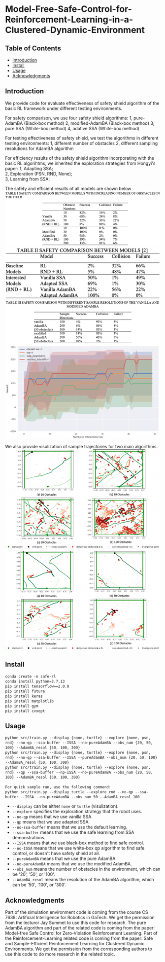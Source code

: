 # Model-Free-Safe-Control-for-Reinforcement-Learning-in-a-Clustered-Dynamic-Environment

## Table of Contents
- [Introduction](#Introduction)
- [Install](#install)
- [Usage](#usage)
- [Acknowledgments](#Acknowledgments)

## Introduction
We provide code for evaluate effectiveness of safety shield algorithm of the basic RL framework under different testing environments.

For safety comparison, we use four safety shield algorithms:
1, pure-AdamBA (Black-box method)
2, modified-AdamBA (Black-box method)
3, pure SSA (White-box method)
4, adative SSA (White-box method)

For testing effectiveness of safety shield, we test the algorithms in different testing environments:
1, different number of obstacles 
2, different sampling resolutions for AdamBA algorithm

For efficiency results of the safety shield algorithm incorporating with the basic RL algorihtms, we inherited the exploration strategies from Hongyi's paper:
1, Adapting SSA;  
2, Exploration (PSN, RND, None);  
3, Learning from SSA;  


The safety and efficient results of all models are shown below
![SafetyComparison_NumbersofObstacles](docs/SafetyComparison-NumbersofObstacles.png)
![SafetyComparison_Models](docs/SafetyComparison-Models.png)
![SafetyComparison_SampleResolutions](docs/SafetyComparison-SampleResolutions.png)
![efficiency_result](docs/EfficiencyResults.png)

We also provide visulization of sample trajectories for two main algorithms.
![trajectories_ModifiedAdamBA](docs/SampleTrajectoriesModifiedAdamBA.png)
![trajectories_VanillaAdamBA](docs/SampleTrajectoriesVanillaAdamBA.png)


## Install

```
conda create -n safe-rl
conda install python=3.7.13
pip install tensorflow==2.0.0
pip install future
pip install keras
pip install matplotlib
pip install gym
pip install cvxopt
```

## Usage

```
python src/train.py --display {none, turtle} --explore {none, psn, rnd} --no-qp --ssa-buffer --ISSA --no-pureAdamBA --obs_num {20, 50, 100} --AdamBA_resol {50, 100, 300}
python src/train.py --display {none, turtle} --explore {none, psn, rnd} --no-qp --ssa-buffer --ISSA --pureAdamBA --obs_num {20, 50, 100} --AdamBA_resol {50, 100, 300}
python src/train.py --display {none, turtle} --explore {none, psn, rnd} --qp --ssa-buffer --np-ISSA --no-pureAdamBA --obs_num {20, 50, 100} --AdamBA_resol {50, 100, 300}

For quick sample run, use the following commend:
python src/train.py --display turtle --explore rnd --no-qp --ssa-buffer --ISSA --no-pureAdamBA --obs_num 50 --AdamBA_resol 100

```

- `--display` can be either `none` or `turtle` (visulization).
- `--explore` specifies the exploration strategy that the robot uses. 
- `--no-qp` means that we use vanilla SSA.
- `--qp` means that we use adapted SSA.
- `--no-ssa-buffer` means that we use the default learning.
- `--ssa-buffer` means that we use the safe learning from SSA demonstrations.
- `--ISSA` means that we use black-box method to find safe control. 
- `--no-ISSA` means that we use white-box qp algorithm to find safe control, or doesn't have safety shield at all. 
- `--pureAdamBA` means that we use the pure AdamBA.
- `--no-pureAdamBA` means that we use the modified AdamBA.
- `--obs_num` means the number of obstacles in the environment, which can be '20', '50', or '100'.
- `--AdamBA_resol` means the resolution of the AdamBA algorithm, which can be '50', '100', or '300'.


## Acknowledgments
Part of the simulation environment code is coming from the course CS 7638: Artificial Intelligence for Robotics in GaTech. We get the permission from the lecturor Jay Summet to use this code for research. The pure AdamBA algorithm and part of the related code is coming from the paper: Model-free Safe Control for Zero-Violation Reinforcement Learning. Part of the Reinforcement-Learning related code is coming from the paper: Safe and Sample-Efficient Reinforcement Learning for Clustered Dynamic Environments. We get the permission from the corresponding authors to use this code to do more research in the related topic.
